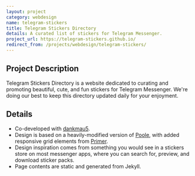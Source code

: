 ```yaml
---
layout: project
category: webdesign
name: telegram-stickers
title: Telegram Stickers Directory
details: A curated list of stickers for Telegram Messenger.
project_url: https://telegram-stickers.github.io/
redirect_from: /projects/webdesign/telegram-stickers/
---
```


## Project Description

Telegram Stickers Directory is a website dedicated to curating and promoting beautiful, cute, and fun stickers for Telegram Messenger. We're doing our best to keep this directory updated daily for your enjoyment.

## Details

* Co-developed with [dankmau5](https://twitter.com/dankmau5).
* Design is based on a heavily-modified version of [Poole](http://getpoole.com), with added responsive grid elements from [Primer](https://primercss.io).
* Design inspiration comes from something you would see in a stickers store on most messenger apps, where you can search for, preview, and download sticker packs.
* Page contents are static and generated from Jekyll.
